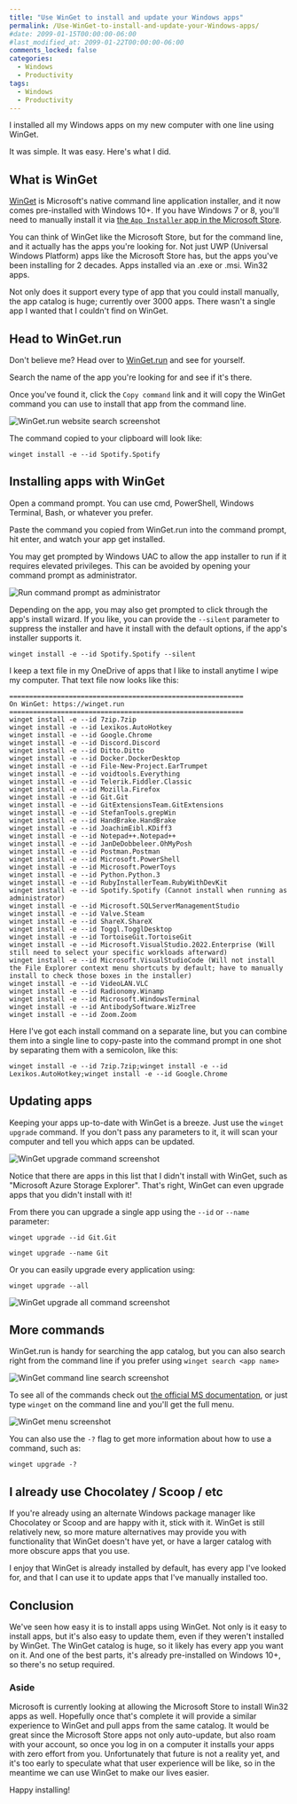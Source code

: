 ```yaml
---
title: "Use WinGet to install and update your Windows apps"
permalink: /Use-WinGet-to-install-and-update-your-Windows-apps/
#date: 2099-01-15T00:00:00-06:00
#last_modified_at: 2099-01-22T00:00:00-06:00
comments_locked: false
categories:
  - Windows
  - Productivity
tags:
  - Windows
  - Productivity
---
```


I installed all my Windows apps on my new computer with one line using WinGet.

It was simple.
It was easy.
Here's what I did.

## What is WinGet

[WinGet](https://docs.microsoft.com/en-us/windows/package-manager/winget/) is Microsoft's native command line application installer, and it now comes pre-installed with Windows 10+.
If you have Windows 7 or 8, you'll need to manually install it via [the `App Installer` app in the Microsoft Store](https://www.microsoft.com/en-us/p/app-installer/9nblggh4nns1).

You can think of WinGet like the Microsoft Store, but for the command line, and it actually has the apps you're looking for.
Not just UWP (Universal Windows Platform) apps like the Microsoft Store has, but the apps you've been installing for 2 decades.
Apps installed via an .exe or .msi.
Win32 apps.

Not only does it support every type of app that you could install manually, the app catalog is huge; currently over 3000 apps.
There wasn't a single app I wanted that I couldn't find on WinGet.

## Head to WinGet.run

Don't believe me?
Head over to [WinGet.run](https://www.winget.run) and see for yourself.

Search the name of the app you're looking for and see if it's there.

Once you've found it, click the `Copy command` link and it will copy the WinGet command you can use to install that app from the command line.

![WinGet.run website search screenshot](/assets/Posts/2022-02-18-Use-WinGet-to-install-and-update-your-Windows-apps/WinGetRunWebsiteSearchScreenshot.png)

The command copied to your clipboard will look like:

```shell
winget install -e --id Spotify.Spotify
```

## Installing apps with WinGet

Open a command prompt.
You can use cmd, PowerShell, Windows Terminal, Bash, or whatever you prefer.

Paste the command you copied from WinGet.run into the command prompt, hit enter, and watch your app get installed.

You may get prompted by Windows UAC to allow the app installer to run if it requires elevated privileges.
This can be avoided by opening your command prompt as administrator.

![Run command prompt as administrator](/assets/Posts/2022-02-18-Use-WinGet-to-install-and-update-your-Windows-apps/RunCommandPromptAsAdministratorScreenshot.png)

Depending on the app, you may also get prompted to click through the app's install wizard.
If you like, you can provide the `--silent` parameter to suppress the installer and have it install with the default options, if the app's installer supports it.

```shell
winget install -e --id Spotify.Spotify --silent
```

I keep a text file in my OneDrive of apps that I like to install anytime I wipe my computer.
That text file now looks like this:

```shell
===========================================================
On WinGet: https://winget.run
===========================================================
winget install -e --id 7zip.7zip
winget install -e --id Lexikos.AutoHotkey
winget install -e --id Google.Chrome
winget install -e --id Discord.Discord
winget install -e --id Ditto.Ditto
winget install -e --id Docker.DockerDesktop
winget install -e --id File-New-Project.EarTrumpet
winget install -e --id voidtools.Everything
winget install -e --id Telerik.Fiddler.Classic
winget install -e --id Mozilla.Firefox
winget install -e --id Git.Git
winget install -e --id GitExtensionsTeam.GitExtensions
winget install -e --id StefanTools.grepWin
winget install -e --id HandBrake.HandBrake
winget install -e --id JoachimEibl.KDiff3
winget install -e --id Notepad++.Notepad++
winget install -e --id JanDeDobbeleer.OhMyPosh
winget install -e --id Postman.Postman
winget install -e --id Microsoft.PowerShell
winget install -e --id Microsoft.PowerToys
winget install -e --id Python.Python.3
winget install -e --id RubyInstallerTeam.RubyWithDevKit
winget install -e --id Spotify.Spotify (Cannot install when running as administrator)
winget install -e --id Microsoft.SQLServerManagementStudio
winget install -e --id Valve.Steam
winget install -e --id ShareX.ShareX
winget install -e --id Toggl.TogglDesktop
winget install -e --id TortoiseGit.TortoiseGit
winget install -e --id Microsoft.VisualStudio.2022.Enterprise (Will still need to select your specific workloads afterward)
winget install -e --id Microsoft.VisualStudioCode (Will not install the File Explorer context menu shortcuts by default; have to manually install to check those boxes in the installer)
winget install -e --id VideoLAN.VLC
winget install -e --id Radionomy.Winamp
winget install -e --id Microsoft.WindowsTerminal
winget install -e --id AntibodySoftware.WizTree
winget install -e --id Zoom.Zoom
```

Here I've got each install command on a separate line, but you can combine them into a single line to copy-paste into the command prompt in one shot by separating them with a semicolon, like this:

```shell
winget install -e --id 7zip.7zip;winget install -e --id Lexikos.AutoHotkey;winget install -e --id Google.Chrome
```

## Updating apps

Keeping your apps up-to-date with WinGet is a breeze.
Just use the `winget upgrade` command.
If you don't pass any parameters to it, it will scan your computer and tell you which apps can be updated.

![WinGet upgrade command screenshot](/assets/Posts/2022-02-18-Use-WinGet-to-install-and-update-your-Windows-apps/WinGetUpgradeCommandScreenshot.png)

Notice that there are apps in this list that I didn't install with WinGet, such as "Microsoft Azure Storage Explorer".
That's right, WinGet can even upgrade apps that you didn't install with it!

From there you can upgrade a single app using the `--id` or `--name` parameter:

```shell
winget upgrade --id Git.Git
```

```shell
winget upgrade --name Git
```

Or you can easily upgrade every application using:

```shell
winget upgrade --all
```

![WinGet upgrade all command screenshot](/assets/Posts/2022-02-18-Use-WinGet-to-install-and-update-your-Windows-apps/WinGetUpgradeAllCommandScreenshot.png)

## More commands

WinGet.run is handy for searching the app catalog, but you can also search right from the command line if you prefer using `winget search <app name>`

![WinGet command line search screenshot](/assets/Posts/2022-02-18-Use-WinGet-to-install-and-update-your-Windows-apps/WinGetCommandLineSearchScreenshot.png)

To see all of the commands check out [the official MS documentation](https://docs.microsoft.com/en-us/windows/package-manager/winget/), or just type `winget` on the command line and you'll get the full menu.

![WinGet menu screenshot](/assets/Posts/2022-02-18-Use-WinGet-to-install-and-update-your-Windows-apps/WinGetMenuScreenshot.png)

You can also use the `-?` flag to get more information about how to use a command, such as:

```shell
winget upgrade -?
```

## I already use Chocolatey / Scoop / etc

If you're already using an alternate Windows package manager like Chocolatey or Scoop and are happy with it, stick with it.
WinGet is still relatively new, so more mature alternatives may provide you with functionality that WinGet doesn't have yet, or have a larger catalog with more obscure apps that you use.

I enjoy that WinGet is already installed by default, has every app I've looked for, and that I can use it to update apps that I've manually installed too.

## Conclusion

We've seen how easy it is to install apps using WinGet.
Not only is it easy to install apps, but it's also easy to update them, even if they weren't installed by WinGet.
The WinGet catalog is huge, so it likely has every app you want on it.
And one of the best parts, it's already pre-installed on Windows 10+, so there's no setup required.

### Aside

Microsoft is currently looking at allowing the Microsoft Store to install Win32 apps as well.
Hopefully once that's complete it will provide a similar experience to WinGet and pull apps from the same catalog.
It would be great since the Microsoft Store apps not only auto-update, but also roam with your account, so once you log in on a computer it installs your apps with zero effort from you.
Unfortunately that future is not a reality yet, and it's too early to speculate what that user experience will be like, so in the meantime we can use WinGet to make our lives easier.

Happy installing!
